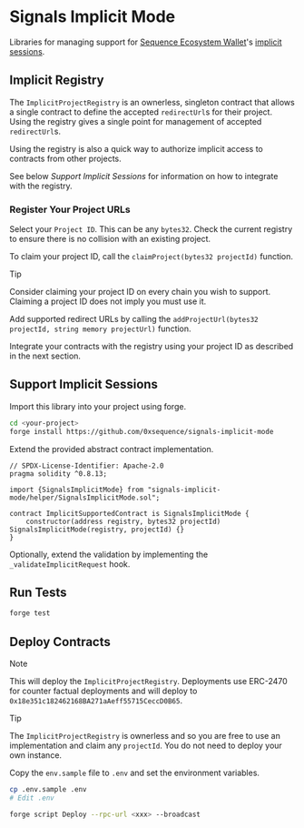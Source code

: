 # Signals Implicit Mode

Libraries for managing support for [Sequence Ecosystem Wallet](https://github.com/0xsequence/sequence-v3)'s [implicit sessions](https://github.com/0xsequence/sequence-v3/blob/master/docs/SESSIONS.md).

## Implicit Registry

The `ImplicitProjectRegistry` is an ownerless, singleton contract that allows a single contract to define the accepted `redirectUrl`s for their project. Using the registry gives a single point for management of accepted `redirectUrl`s. 

Using the registry is also a quick way to authorize implicit access to contracts from other projects. 

See below *Support Implicit Sessions* for information on how to integrate with the registry. 

### Register Your Project URLs

Select your `Project ID`. This can be any `bytes32`. Check the current registry to ensure there is no collision with an existing project. 

To claim your project ID, call the `claimProject(bytes32 projectId)` function.

> [!TIP]
> Consider claiming your project ID on every chain you wish to support. Claiming a project ID does not imply you must use it.

Add supported redirect URLs by calling the `addProjectUrl(bytes32 projectId, string memory projectUrl)` function. 

Integrate your contracts with the registry using your project ID as described in the next section.

## Support Implicit Sessions

Import this library into your project using forge.

```sh
cd <your-project>
forge install https://github.com/0xsequence/signals-implicit-mode
```

Extend the provided abstract contract implementation.

```solidity
// SPDX-License-Identifier: Apache-2.0
pragma solidity ^0.8.13;

import {SignalsImplicitMode} from "signals-implicit-mode/helper/SignalsImplicitMode.sol";

contract ImplicitSupportedContract is SignalsImplicitMode {
    constructor(address registry, bytes32 projectId) SignalsImplicitMode(registry, projectId) {}
}
```

Optionally, extend the validation by implementing the `_validateImplicitRequest` hook.

## Run Tests

```sh
forge test
```

## Deploy Contracts

> [!NOTE]
> This will deploy the `ImplicitProjectRegistry`. Deployments use ERC-2470 for counter factual deployments and will deploy to `0x18e351c182462168BA271aAeff55715CeccD0B65`.

> [!TIP]
> The `ImplicitProjectRegistry` is ownerless and so you are free to use an implementation and claim any `projectId`. You do not need to deploy your own instance.

Copy the `env.sample` file to `.env` and set the environment variables.

```sh
cp .env.sample .env
# Edit .env
```

```sh
forge script Deploy --rpc-url <xxx> --broadcast
```
